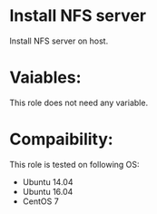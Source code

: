 # Install NFS server

Install NFS server on host.

# Vaiables:

This role does not need any variable.

# Compaibility:

This role is tested on following OS:

  - Ubuntu 14.04
  - Ubuntu 16.04
  - CentOS 7
